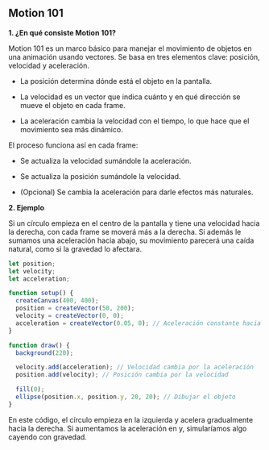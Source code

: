 ## Motion 101

**1. ¿En qué consiste Motion 101?**

Motion 101 es un marco básico para manejar el movimiento de objetos en una animación usando vectores. Se basa en tres elementos clave: posición, velocidad y aceleración.

- La posición determina dónde está el objeto en la pantalla.

- La velocidad es un vector que indica cuánto y en qué dirección se mueve el objeto en cada frame.

- La aceleración cambia la velocidad con el tiempo, lo que hace que el movimiento sea más dinámico.

El proceso funciona así en cada frame:

- Se actualiza la velocidad sumándole la aceleración.

- Se actualiza la posición sumándole la velocidad.

- (Opcional) Se cambia la aceleración para darle efectos más naturales.

**2. Ejemplo**

Si un círculo empieza en el centro de la pantalla y tiene una velocidad hacia la derecha, con cada frame se moverá más a la derecha. Si además le sumamos una aceleración hacia abajo, su movimiento parecerá una caída natural, como si la gravedad lo afectara.

```js
let position;
let velocity;
let acceleration;

function setup() {
  createCanvas(400, 400);
  position = createVector(50, 200);
  velocity = createVector(0, 0);
  acceleration = createVector(0.05, 0); // Aceleración constante hacia la derecha
}

function draw() {
  background(220);

  velocity.add(acceleration); // Velocidad cambia por la aceleración
  position.add(velocity); // Posición cambia por la velocidad

  fill(0);
  ellipse(position.x, position.y, 20, 20); // Dibujar el objeto
}
```

En este código, el círculo empieza en la izquierda y acelera gradualmente hacia la derecha. Si aumentamos la aceleración en y, simularíamos algo cayendo con gravedad. 
